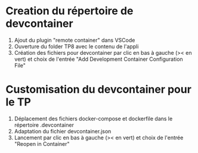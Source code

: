 # Creation du répertoire de devcontainer

1. Ajout du plugin "remote container" dans VSCode
2. Ouverture du folder TP8 avec le contenu de l'appli
3. Création des fichiers pour devcontainer par clic en bas à gauche (>< en vert) et choix de l'entrée "Add Development Container Configuration File"

# Customisation du devcontainer pour le TP 

1. Déplacement des fichiers docker-compose et dockerfile dans le répertoire .devcontainer
2. Adaptation du fichier devcontainer.json
3. Lancement par clic en bas à gauche (>< en vert) et choix de l'entrée "Reopen in Container"


